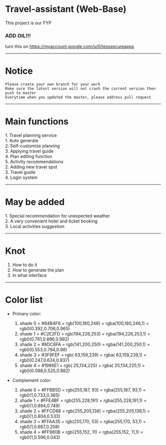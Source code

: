 # Travel-assistant (Web-Base)
This project is our FYP  
### ADD OIL!!!

turn this on https://myaccount.google.com/u/0/lesssecureapps
___________________________
# Notice
`Please create your own branch for your work`  
`Make sure the latest version will not crash the current version then push to master  `  
`Everytime when you updated the master, please address pull request  `  
___________________________
# Main functions
1. Travel planning service  
    1. Auto generate  
    2. Self-customize planning  
    3. Applying travel guide  
    4. Plan editing function  
    5. Activity recommendations  
2. Adding new travel spot  
3. Travel guide  
4. Login system  
____________________________
# May be added  
1. Special recommendation for unexpected weather  
2. A very convenient hotel and ticket booking  
3. Local activities suggestion  
_______________________
# Knot  
1. How to do it  
2. How to generate the plan  
3. In what interface  
____________________
# Color list  

* Primary color:
  1. shade 0 = #64B4F6 = rgb(100,180,246) = rgba(100,180,246,1) = rgb0(0.392,0.706,0.965)
  2. shade 1 = #C2E2FD = rgb(194,226,253) = rgba(194,226,253,1) = rgb0(0.761,0.886,0.992)
  3. shade 2 = #8DC8FA = rgb(141,200,250) = rgba(141,200,250,1) = rgb0(0.553,0.784,0.98)
  4. shade 3 = #3F9FEF = rgb( 63,159,239) = rgba( 63,159,239,1) = rgb0(0.247,0.624,0.937)
  5. shade 4 = #1986E1 = rgb( 25,134,225) = rgba( 25,134,225,1) = rgb0(0.098,0.525,0.882)

* Complement color:
  1. shade 0 = #FFBB5D = rgb(255,187, 93) = rgba(255,187, 93,1) = rgb0(1,0.733,0.365)
  2. shade 1 = #FFE4BF = rgb(255,228,191) = rgba(255,228,191,1) = rgb0(1,0.894,0.749)
  3. shade 2 = #FFCD88 = rgb(255,205,136) = rgba(255,205,136,1) = rgb0(1,0.804,0.533)
  4. shade 3 = #FFAA35 = rgb(255,170, 53) = rgba(255,170, 53,1) = rgb0(1,0.667,0.208)
  5. shade 4 = #FF980B = rgb(255,152, 11) = rgba(255,152, 11,1) = rgb0(1,0.596,0.043)
